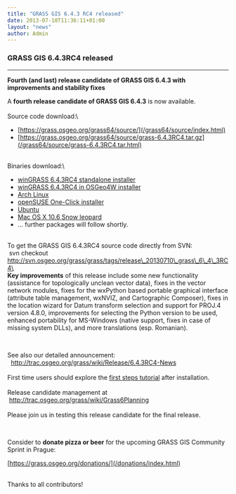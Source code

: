 ```yaml
---
title: "GRASS GIS 6.4.3 RC4 released"
date: 2013-07-10T11:36:11+01:00
layout: "news"
author: Admin
---
```


### GRASS GIS 6.4.3RC4 released

------------------------------------------------------------------------

****Fourth (and last) release candidate of GRASS GIS 6.4.3 with
improvements and stability fixes****

A **fourth release candidate of GRASS GIS 6.4.3** is now available.\
\
Source code download:\

-   [https://grass.osgeo.org/grass64/source/](/grass64/source/index.html)
-   [https://grass.osgeo.org/grass64/source/grass-6.4.3RC4.tar.gz](/grass64/source/grass-6.4.3RC4.tar.html)

\
Binaries download:\

-   [winGRASS 6.4.3RC4 standalone
    installer](/grass64/binary/mswindows/native/WinGRASS-6.4.3RC4-1-Setup.html)
-   [winGRASS 6.4.3RC4 in OSGeo4W
    installer](http://trac.osgeo.org/osgeo4w/wiki/pkg-grass)
-   [Arch Linux](https://aur.archlinux.org/packages/grass64-rc/)
-   [openSUSE One-Click
    installer](http://software.opensuse.org/package/grass)
-   [Ubuntu](https://launchpad.net/~ubuntugis/+archive/ubuntugis-unstable/+packages?field.name_filter=grass&field.status_filter=published&field.series_filter=)
-   [Mac OS X 10.6 Snow
    leopard](http://www.public.asu.edu/~cmbarton/files/grass_mac/OSX10.6-snowleopard/)
-   \... further packages will follow shortly.

\
To get the GRASS GIS 6.4.3RC4 source code directly from SVN:\
 svn checkout
http://svn.osgeo.org/grass/grass/tags/release\_20130710\_grass\_6\_4\_3RC4\
\
**Key improvements** of this release include some new functionality
(assistance for topologically unclean vector data), fixes in the vector
network modules, fixes for the wxPython based portable graphical
interface (attribute table management, wxNVIZ, and Cartographic
Composer), fixes in the location wizard for Datum transform selection
and support for PROJ.4 version 4.8.0, improvements for selecting the
Python version to be used, enhanced portability for MS-Windows (native
support, fixes in case of missing system DLLs), and more translations
(esp. Romanian).


 



See also our detailed announcement:\
  <http://trac.osgeo.org/grass/wiki/Release/6.4.3RC4-News>\
\
First time users should explore the [first steps
tutorial](/documentation/first-time-users/index.html) after
installation.\
\
Release candidate management at\
 <http://trac.osgeo.org/grass/wiki/Grass6Planning>\
\
Please join us in testing this release candidate for the final release.



 



Consider to **donate pizza or beer** for the upcoming GRASS GIS
Community Sprint in Prague:



[https://grass.osgeo.org/donations/](/donations/index.html)



\
Thanks to all contributors!


